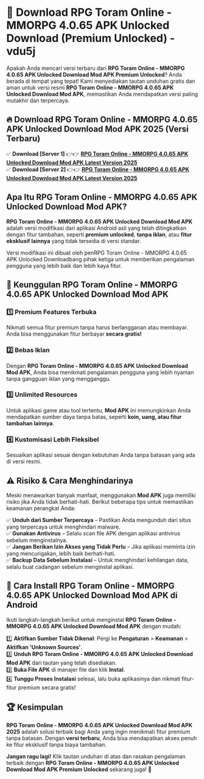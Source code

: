 # 🎯 Download RPG Toram Online - MMORPG 4.0.65 APK Unlocked Download (Premium Unlocked) -  vdu5j

Apakah Anda mencari versi terbaru dari **RPG Toram Online - MMORPG 4.0.65 APK Unlocked Download Mod APK Premium Unlocked**? Anda berada di tempat yang tepat! Kami menyediakan tautan unduhan gratis dan aman untuk versi resmi **RPG Toram Online - MMORPG 4.0.65 APK Unlocked Download Mod APK**, memastikan Anda mendapatkan versi paling mutakhir dan terpercaya.

## 🔥 Download RPG Toram Online - MMORPG 4.0.65 APK Unlocked Download Mod APK 2025 (Versi Terbaru)

✅ **Download [Server 1]** 👉👉 [**RPG Toram Online - MMORPG 4.0.65 APK Unlocked Download Mod APK Latest Version 2025**](https://momento.my/?title=RPG_Toram_Online_-_MMORPG_4.0.65_APK_Unlocked_Download)  
✅ **Download [Server 2]** 👉👉 [**RPG Toram Online - MMORPG 4.0.65 APK Unlocked Download Mod APK Latest Version 2025**](https://momento.my/?title=RPG_Toram_Online_-_MMORPG_4.0.65_APK_Unlocked_Download)  

## Apa Itu RPG Toram Online - MMORPG 4.0.65 APK Unlocked Download Mod APK?

**RPG Toram Online - MMORPG 4.0.65 APK Unlocked Download Mod APK** adalah versi modifikasi dari aplikasi Android asli yang telah ditingkatkan dengan fitur tambahan, seperti **premium unlocked**, **tanpa iklan**, atau **fitur eksklusif lainnya** yang tidak tersedia di versi standar.

Versi modifikasi ini dibuat oleh penRPG Toram Online - MMORPG 4.0.65 APK Unlocked Downloadbang pihak ketiga untuk memberikan pengalaman pengguna yang lebih baik dan lebih kaya fitur.

## 🎯 Keunggulan RPG Toram Online - MMORPG 4.0.65 APK Unlocked Download Mod APK

### 1️⃣ Premium Features Terbuka
Nikmati semua fitur premium tanpa harus berlangganan atau membayar. Anda bisa menggunakan fitur berbayar **secara gratis!**

### 2️⃣ Bebas Iklan
Dengan **RPG Toram Online - MMORPG 4.0.65 APK Unlocked Download Mod APK**, Anda bisa menikmati pengalaman pengguna yang lebih nyaman tanpa gangguan iklan yang mengganggu.

### 3️⃣ Unlimited Resources
Untuk aplikasi game atau tool tertentu, **Mod APK** ini memungkinkan Anda mendapatkan sumber daya tanpa batas, seperti **koin, uang, atau fitur tambahan lainnya**.

### 4️⃣ Kustomisasi Lebih Fleksibel
Sesuaikan aplikasi sesuai dengan kebutuhan Anda tanpa batasan yang ada di versi resmi.

## ⚠️ Risiko & Cara Menghindarinya

Meski menawarkan banyak manfaat, menggunakan **Mod APK** juga memiliki risiko jika Anda tidak berhati-hati. Berikut beberapa tips untuk memastikan keamanan perangkat Anda:

✅ **Unduh dari Sumber Terpercaya** – Pastikan Anda mengunduh dari situs yang terpercaya untuk menghindari malware.  
✅ **Gunakan Antivirus** – Selalu scan file APK dengan aplikasi antivirus sebelum menginstalnya.  
✅ **Jangan Berikan Izin Akses yang Tidak Perlu** – Jika aplikasi meminta izin yang mencurigakan, lebih baik berhati-hati.  
✅ **Backup Data Sebelum Instalasi** – Untuk menghindari kehilangan data, selalu buat cadangan sebelum menginstal aplikasi.

## 📌 Cara Install RPG Toram Online - MMORPG 4.0.65 APK Unlocked Download Mod APK di Android

Ikuti langkah-langkah berikut untuk menginstal **RPG Toram Online - MMORPG 4.0.65 APK Unlocked Download Mod APK** dengan mudah:

1️⃣ **Aktifkan Sumber Tidak Dikenal**: Pergi ke **Pengaturan** > **Keamanan** > **Aktifkan 'Unknown Sources'**.  
2️⃣ **Unduh RPG Toram Online - MMORPG 4.0.65 APK Unlocked Download Mod APK** dari tautan yang telah disediakan.  
3️⃣ **Buka File APK** di manajer file dan klik **Instal**.  
4️⃣ **Tunggu Proses Instalasi** selesai, lalu buka aplikasinya dan nikmati fitur-fitur premium secara gratis!

## 🏆 Kesimpulan

**RPG Toram Online - MMORPG 4.0.65 APK Unlocked Download Mod APK 2025** adalah solusi terbaik bagi Anda yang ingin menikmati fitur premium tanpa batasan. Dengan **versi terbaru**, Anda bisa mendapatkan akses penuh ke fitur eksklusif tanpa biaya tambahan.

**Jangan ragu lagi!** Klik tautan unduhan di atas dan rasakan pengalaman terbaik dengan **RPG Toram Online - MMORPG 4.0.65 APK Unlocked Download Mod APK Premium Unlocked** sekarang juga! 🚀
